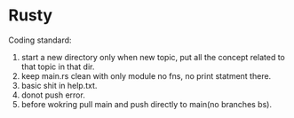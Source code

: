 # Rusty
Coding standard:
1) start a new directory only when new topic, put all the concept related to that topic in that dir.
2) keep main.rs clean with only module no fns, no print statment there.
3) basic shit in help.txt.
4) donot push error.
5) before wokring pull main and push directly to main(no branches bs).
